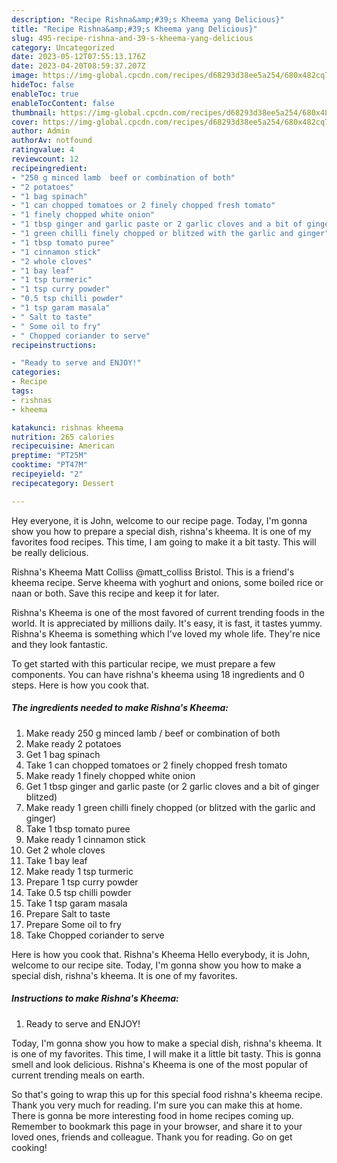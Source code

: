 ```yaml
---
description: "Recipe Rishna&amp;#39;s Kheema yang Delicious}"
title: "Recipe Rishna&amp;#39;s Kheema yang Delicious}"
slug: 495-recipe-rishna-and-39-s-kheema-yang-delicious
category: Uncategorized
date: 2023-05-12T07:55:13.176Z
date: 2023-04-20T08:59:37.207Z
image: https://img-global.cpcdn.com/recipes/d68293d38ee5a254/680x482cq70/rishnas-kheema-recipe-main-photo.jpg
hideToc: false
enableToc: true
enableTocContent: false
thumbnail: https://img-global.cpcdn.com/recipes/d68293d38ee5a254/680x482cq70/rishnas-kheema-recipe-main-photo.jpg
cover: https://img-global.cpcdn.com/recipes/d68293d38ee5a254/680x482cq70/rishnas-kheema-recipe-main-photo.jpg
author: Admin
authorAv: notfound
ratingvalue: 4
reviewcount: 12
recipeingredient:
- "250 g minced lamb  beef or combination of both"
- "2 potatoes"
- "1 bag spinach"
- "1 can chopped tomatoes or 2 finely chopped fresh tomato"
- "1 finely chopped white onion"
- "1 tbsp ginger and garlic paste or 2 garlic cloves and a bit of ginger blitzed"
- "1 green chilli finely chopped or blitzed with the garlic and ginger"
- "1 tbsp tomato puree"
- "1 cinnamon stick"
- "2 whole cloves"
- "1 bay leaf"
- "1 tsp turmeric"
- "1 tsp curry powder"
- "0.5 tsp chilli powder"
- "1 tsp garam masala"
- " Salt to taste"
- " Some oil to fry"
- " Chopped coriander to serve"
recipeinstructions:

- "Ready to serve and ENJOY!"
categories:
- Recipe
tags:
- rishnas
- kheema

katakunci: rishnas kheema 
nutrition: 265 calories
recipecuisine: American
preptime: "PT25M"
cooktime: "PT47M"
recipeyield: "2"
recipecategory: Dessert

---
```



Hey everyone, it is John, welcome to our recipe page. Today, I'm gonna show you how to prepare a special dish, rishna&#39;s kheema. It is one of my favorites food recipes. This time, I am going to make it a bit tasty. This will be really delicious.

Rishna&#39;s Kheema Matt Colliss @matt_colliss Bristol. This is a friend&#39;s kheema recipe. Serve kheema with yoghurt and onions, some boiled rice or naan or both. Save this recipe and keep it for later.

Rishna&#39;s Kheema is one of the most favored of current trending foods in the world. It is appreciated by millions daily. It's easy, it is fast, it tastes yummy. Rishna&#39;s Kheema is something which I've loved my whole life. They're nice and they look fantastic.


To get started with this particular recipe, we must prepare a few components. You can have rishna&#39;s kheema using 18 ingredients and 0 steps. Here is how you cook that.

<!--inarticleads1-->

##### The ingredients needed to make Rishna&#39;s Kheema:

1. Make ready 250 g minced lamb / beef or combination of both
1. Make ready 2 potatoes
1. Get 1 bag spinach
1. Take 1 can chopped tomatoes or 2 finely chopped fresh tomato
1. Make ready 1 finely chopped white onion
1. Get 1 tbsp ginger and garlic paste (or 2 garlic cloves and a bit of ginger blitzed)
1. Make ready 1 green chilli finely chopped (or blitzed with the garlic and ginger)
1. Take 1 tbsp tomato puree
1. Make ready 1 cinnamon stick
1. Get 2 whole cloves
1. Take 1 bay leaf
1. Make ready 1 tsp turmeric
1. Prepare 1 tsp curry powder
1. Take 0.5 tsp chilli powder
1. Take 1 tsp garam masala
1. Prepare  Salt to taste
1. Prepare  Some oil to fry
1. Take  Chopped coriander to serve


Here is how you cook that. Rishna&#39;s Kheema Hello everybody, it is John, welcome to our recipe site. Today, I&#39;m gonna show you how to make a special dish, rishna&#39;s kheema. It is one of my favorites. 

<!--inarticleads2-->

##### Instructions to make Rishna&#39;s Kheema:


1. Ready to serve and ENJOY!

Today, I&#39;m gonna show you how to make a special dish, rishna&#39;s kheema. It is one of my favorites. This time, I will make it a little bit tasty. This is gonna smell and look delicious. Rishna&#39;s Kheema is one of the most popular of current trending meals on earth. 

So that's going to wrap this up for this special food rishna&#39;s kheema recipe. Thank you very much for reading. I'm sure you can make this at home. There is gonna be more interesting food in home recipes coming up. Remember to bookmark this page in your browser, and share it to your loved ones, friends and colleague. Thank you for reading. Go on get cooking!
